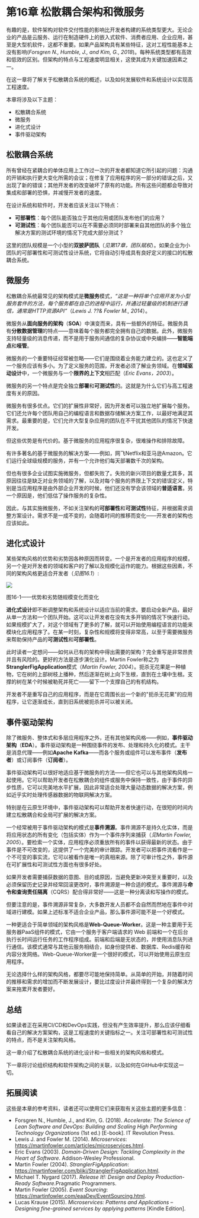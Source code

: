 # 第16章 松散耦合架构和微服务

有趣的是，软件架构对软件交付性能的影响比开发者构建的系统类型更大。无论企业的产品是云服务、运行在制造硬件上的嵌入式软件、消费者应用、企业应用，甚至是大型机软件，这都不重要。如果产品架构具有某些特征，这对工程性能基本上没有影响(_Forsgren N., Humble, J., and Kim, G., 2018_)。每种系统类型都有高效和低效的区别。但架构的特点与工程速度明显相关，这使其成为关键加速因素之一。

在这一章将了解关于松散耦合系统的概述，以及如何发展软件和系统设计以实现高工程速度。

本章将涉及以下主题：

- 松散耦合系统
- 微服务
- 进化式设计
- 事件驱动架构

## **松散耦合系统**

所有曾经在紧耦合的单体应用上工作过一次的开发者都知道它所引起的问题：沟通的开销和执行更大变化所需的会议；在修复了应用程序的另一部分的错误之后，又出现了新的错误；其他开发者的改变破坏了原有的功能。所有这些问题都会导致对集成和部署的恐惧，并减慢开发者的速度。

在设计系统和软件时，开发者应该关注以下特点：

- **可部署性**：每个团队能否独立于其他应用或团队发布他们的应用？
- **可测试性**：每个团队能否可以在不需要必须同时部署来自其他团队的多个独立解决方案的测试环境的情况下完成大部分测试？

这里的团队规模是一个小型的**双披萨团队**（_见第17章，团队赋权_）。如果企业为小团队的可部署性和可测试性设计系统，它将自动引导成具有良好定义的接口的松散耦合系统。

## **微服务**

松散耦合系统最常见的架构模式是**微服务**模式，_“这是一种将单个应用开发为小型服务套件的方法，每个服务都在自己的进程中运行，并通过轻量级的机制进行通信，通常是HTTP资源API”_（_Lewis J. ??& Fowler M., 2014_）。

微服务从**面向服务的架构**（**SOA**）中演变而来，具有一些额外的特征。微服务具有**分散数据管理**的特点——意味着每个服务都完全拥有自己的数据。此外，微服务支持轻量级的消息传递，而不是用于服务间通信的复杂协议或中央编排——**智能端点**和**哑管**。

微服务的一个重要特征经常被忽略——它们是围绕着业务能力建立的。这也定义了一个服务应该有多小。为了定义服务的范围，开发者必须了解业务领域。在**领域驱动设计**中，一个微服务与一个**限界的上下文**相匹配（_Eric Evans，2003_）。

微服务的另一个特点是完全独立**部署**和**可测试性**的。这就是为什么它们与高工程速度有关的原因。

微服务有很多优点。它们的扩展性非常好，因为开发者可以独立地扩展每个服务。它们还允许每个团队用自己的编程语言和数据存储解决方案工作，以最好地满足其需求。最重要的是，它们允许大型复杂应用的团队在不干扰其他团队的情况下快速开发。

但这些优势是有代价的。基于微服务的应用程序很复杂，很难操作和排除故障。

有许多著名的基于微服务的解决方案——例如，网飞Netflix和亚马逊Amazon。它们运行全球级规模的服务，并有一个允许他们每天部署数千次的架构。

但也有很多企业试图实施微服务，但都失败了。失败的新兴项目的数量尤其多，其原因往往是缺乏对业务领域的了解，以及对每个服务的界限上下文的错误定义，特别是当应用程序是由外部企业开发的时候，他们还没有学会该领域的**普适语言**。另一个原因是，他们低估了操作服务的复杂性。

因此，与其实施微服务，不如关注架构的**可部署性**和**可测试性**特征，并根据需求调整方案设计。需求不是一成不变的，会随着时间的推移而变化——开发者的架构也应该如此。

## **进化式设计**

某些架构风格的优势和劣势因各种原因而转变。一个是开发者的应用程序的规模，另一个是对开发者的领域和客户的了解以及规模化运作的能力。根据这些因素，不同的架构风格更适合开发者（_见图16.1_）:

![](fig16-1.png)

图16-1——优势和劣势随规模变化而变化

**进化式设计**即不断调整架构和系统设计以适应当前的需求。要启动全新产品，最好从单一方法和一个团队开始。这可以让开发者在没有太多开销的情况下快速行动。如果规模扩大了，对这个领域有了更多的了解，就可以开始使用编程语言的功能来模块化应用程序了。在某一时刻，复杂性和规模将变得非常高，以至于需要微服务来帮助保持产品的**可测试性**和**可部署性**。

此时读者一定想问——如何从已有的架构中得出需要的架构？完全重写是非常昂贵并且有风险的。更好的方法是逐步演化设计。Martin Fowler称之为**StranglerFigApplication**模式（_Martin Fowler, 2004_）。扼杀无花果是一种植物，它在树的上部树枝上播种，然后逐渐在树上向下生根，直到在土壤中生根。支撑的树在某个时候被勒死并死亡——留下一个支撑自己的有机结构。

开发者不是重写自己的应用程序，而是在它周围长出一个新的"扼杀无花果"的应用程序，让它逐渐成长，直到旧系统被扼杀并可以被关闭。

## **事件驱动架构**

除了微服务、整体式和多层应用程序之外，还有其他架构风格——例如，**事件驱动架构**（**EDA**）。事件驱动架构是一种围绕事件的发布、处理和持久化的模式。主干是消息代理——例如**Apache Kafka**——而各个服务或组件可以发布事件（**发布者**）或订阅事件（**订阅者**）。

事件驱动架构可以很好地适应基于微服务的方法——但它也可以与其他架构风格一起使用。它可以帮助开发者在松散耦合的组件或服务中保持一致性，由于事件的异步性质，它可以完美地水平扩展，因此非常适合处理大量动态数据的解决方案，例如近乎实时处理传感器数据的物联网解决方案。

特别是在云原生环境中，事件驱动架构可以帮助开发者快速行动，在很短的时间内建立松散耦合和全局可扩展的解决方案。

一个经常被用于事件驱动架构的模式是**事件溯源**。事件溯源不是持久化实体，而是将应用状态的所有变化（包括实体）作为一个事件序列来捕获（_见Martin Fowler, 2005_）。要检索一个实体，应用程序必须重放所有的事件以获得最新的状态。由于事件是不可改变的，这提供了一个完美的审计跟踪。开发者可以把事件流看作是一个不可变的事实流，它可以被看作是唯一的真相来源。除了可审计性之外，事件源在可扩展性和可测试性方面也有很多好处。

如果开发者需要捕获数据的意图、目的或原因，当避免更新冲突至关重要时，以及必须保留历史记录并经常回滚更改时，事件溯源是一种合适的模式。事件溯源与**命令和查询责任隔离**（CQRS）配合得非常好——这是一种分离读和写操作的模式。

但要注意的是，事件溯源非常复杂，大多数开发人员都不会自然而然地在事件中对域进行建模。如果上述标准不适合企业产品，那么事件源可能不是一个好模式。

一种更适合于简单领域的架构风格是**Web-Queue-Worker**。这是一种主要用于无服务器PaaS组件的模式，它由一个服务于客户端请求的 Web 前端和一个在后台执行长时间运行任务的工作程序组成。前端和后端是无状态的，并使用消息队列进行通信。该模式通常与其他云服务相结合，如身份提供者、数据库、Redis缓存和内容分发网络。Web-Queue-Worker是一个很好的模式，可以开始使用云原生应用程序。

无论选择什么样的架构风格，都要尽可能地保持简单。从简单的开始，并随着时间的推移和需求的增加而不断发展设计，要比过度设计并最终得到一个复杂的解决方案来拖累开发者要好。

## **总结**

如果读者正在采用CI/CD和DevOps实践，但没有产生效率提升，那么应该仔细看看自己的解决方案架构，这是工程速度的关键指标之一。关注可部署性和可测试性的特点，而不是关注架构风格。

这一章介绍了松散耦合系统的进化设计和一些相关的架构风格和模式。

下一章将讨论组织结构和软件架构之间的关联，以及如何在GitHub中实现这一切。

## **拓展阅读**

这些是本章的参考资料，读者还可以使用它们来获取有关这些主题的更多信息：

- Forsgren N., Humble, J., and Kim, G. (2018). _Accelerate: The Science of Lean Software and DevOps: Building and Scaling High Performing Technology Organizations_ (1st ed.) [E-book]. IT Revolution Press.
- Lewis J. and Fowler M. (2014). _Microservices_: <https://martinfowler.com/articles/microservices.html>.
- Eric Evans (2003). _Domain-Driven Design: Tackling Complexity in the Heart of Software_. Addison-Wesley Professional.
- Martin Fowler (2004). _StranglerFigApplication_: <https://martinfowler.com/bliki/StranglerFigApplication.html>.
- Michael T. Nygard (2017). _Release It!: Design and Deploy Production-Ready Software_.Pragmatic Programmers.
- Martin Fowler (2005). _Event Sourcing_: <https://martinfowler.com/eaaDev/EventSourcing.html>.
- Lucas Krause (2015). _Microservices: Patterns and Applications – Designing fine-grained services by applying patterns_ [Kindle Edition].

